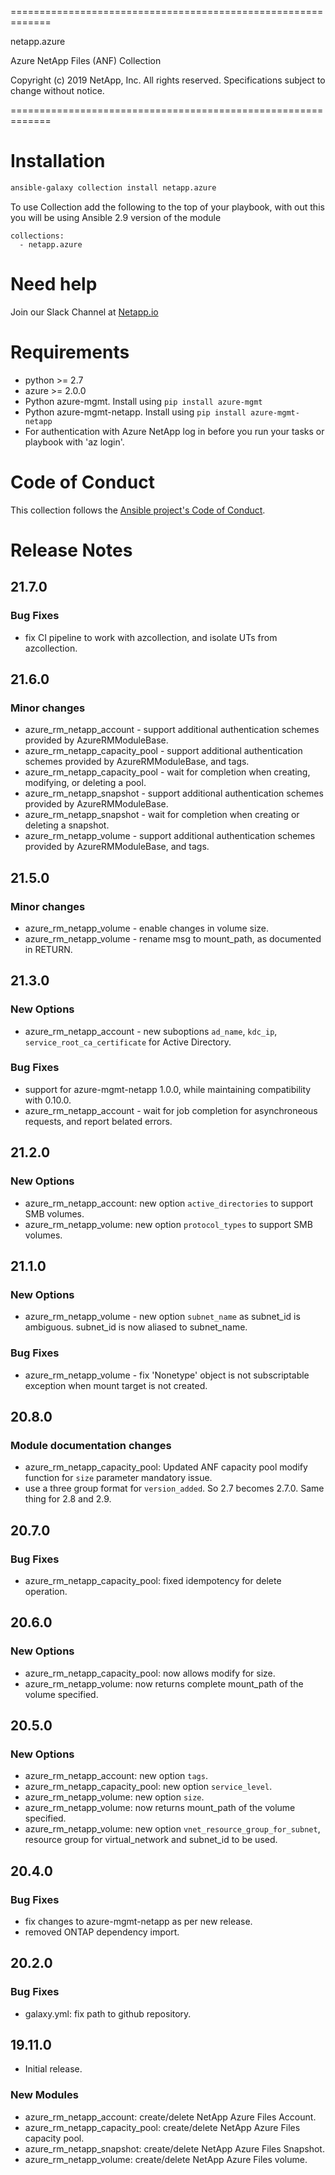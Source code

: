 =============================================================

netapp.azure

Azure NetApp Files (ANF) Collection

Copyright (c) 2019 NetApp, Inc. All rights reserved.
Specifications subject to change without notice.

=============================================================

# Installation
```bash
ansible-galaxy collection install netapp.azure
```
To use Collection add the following to the top of your playbook, with out this you will be using Ansible 2.9 version of the module
```  
collections:
  - netapp.azure
```
# Need help
Join our Slack Channel at [Netapp.io](http://netapp.io/slack)

# Requirements
- python >= 2.7
- azure >= 2.0.0
- Python azure-mgmt. Install using ```pip install azure-mgmt```
- Python azure-mgmt-netapp. Install using ```pip install azure-mgmt-netapp```
- For authentication with Azure NetApp log in before you run your tasks or playbook with 'az login'.

# Code of Conduct
This collection follows the [Ansible project's Code of Conduct](https://docs.ansible.com/ansible/devel/community/code_of_conduct.html).

# Release Notes
## 21.7.0

### Bug Fixes

- fix CI pipeline to work with azcollection, and isolate UTs from azcollection.

## 21.6.0

### Minor changes

  - azure_rm_netapp_account - support additional authentication schemes provided by AzureRMModuleBase.
  - azure_rm_netapp_capacity_pool - support additional authentication schemes provided by AzureRMModuleBase, and tags.
  - azure_rm_netapp_capacity_pool - wait for completion when creating, modifying, or deleting a pool.
  - azure_rm_netapp_snapshot - support additional authentication schemes provided by AzureRMModuleBase.
  - azure_rm_netapp_snapshot - wait for completion when creating or deleting a snapshot.
  - azure_rm_netapp_volume - support additional authentication schemes provided by AzureRMModuleBase, and tags.

## 21.5.0

### Minor changes
  - azure_rm_netapp_volume - enable changes in volume size.
  - azure_rm_netapp_volume - rename msg to mount_path, as documented in RETURN.

## 21.3.0

### New Options
  - azure_rm_netapp_account - new suboptions `ad_name`, `kdc_ip`, `service_root_ca_certificate` for Active Directory.

### Bug Fixes
  - support for azure-mgmt-netapp 1.0.0, while maintaining compatibility with 0.10.0.
  - azure_rm_netapp_account - wait for job completion for asynchroneous requests, and report belated errors.

## 21.2.0

### New Options
  - azure_rm_netapp_account: new option `active_directories` to support SMB volumes.
  - azure_rm_netapp_volume: new option `protocol_types` to support SMB volumes.

## 21.1.0

### New Options
  - azure_rm_netapp_volume - new option `subnet_name` as subnet_id is ambiguous.  subnet_id is now aliased to subnet_name.

### Bug Fixes
  - azure_rm_netapp_volume - fix 'Nonetype' object is not subscriptable exception when mount target is not created.

## 20.8.0

### Module documentation changes
- azure_rm_netapp_capacity_pool: Updated ANF capacity pool modify function for `size` parameter mandatory issue.
- use a three group format for `version_added`.  So 2.7 becomes 2.7.0.  Same thing for 2.8 and 2.9.

## 20.7.0

### Bug Fixes
- azure_rm_netapp_capacity_pool: fixed idempotency for delete operation.

## 20.6.0

### New Options
- azure_rm_netapp_capacity_pool: now allows modify for size.
- azure_rm_netapp_volume: now returns complete mount_path of the volume specified.

## 20.5.0

### New Options
- azure_rm_netapp_account: new option `tags`.
- azure_rm_netapp_capacity_pool: new option `service_level`.
- azure_rm_netapp_volume: new option `size`.
- azure_rm_netapp_volume: now returns mount_path of the volume specified.
- azure_rm_netapp_volume: new option `vnet_resource_group_for_subnet`, resource group for virtual_network and subnet_id to be used.

## 20.4.0

### Bug Fixes
- fix changes to azure-mgmt-netapp as per new release.
- removed ONTAP dependency import.

## 20.2.0

### Bug Fixes
- galaxy.yml: fix path to github repository.

## 19.11.0
- Initial release.
### New Modules
- azure_rm_netapp_account: create/delete NetApp Azure Files Account.
- azure_rm_netapp_capacity_pool: create/delete NetApp Azure Files capacity pool.
- azure_rm_netapp_snapshot: create/delete NetApp Azure Files Snapshot.
- azure_rm_netapp_volume: create/delete NetApp Azure Files volume.
